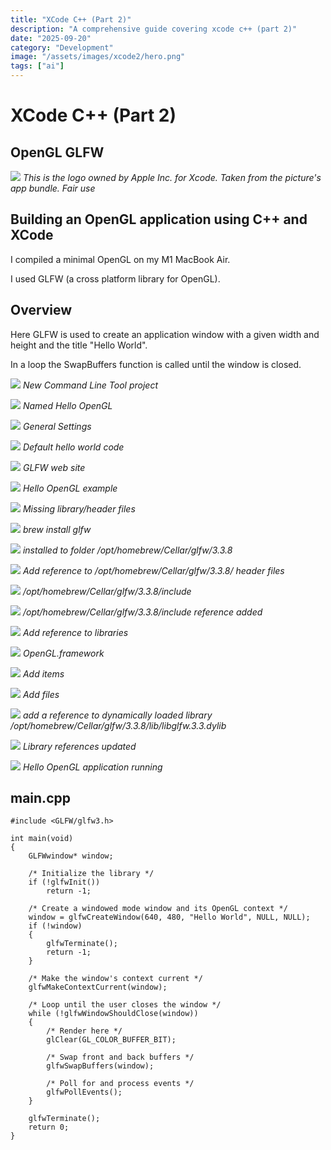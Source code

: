 ```yaml
---
title: "XCode C++ (Part 2)"
description: "A comprehensive guide covering xcode c++ (part 2)"
date: "2025-09-20"
category: "Development"
image: "/assets/images/xcode2/hero.png"
tags: ["ai"]
---
```


# XCode C++ (Part 2)

## OpenGL GLFW

![](/assets/images/xcode2/xcode-14-icon-300x314.png)
*This is the logo owned by Apple Inc. for Xcode. Taken from the picture's app bundle. Fair use*


## Building an OpenGL application using C++ and XCode

I compiled a minimal OpenGL on my M1 MacBook Air.

I used GLFW (a cross platform library for OpenGL).


## Overview

Here GLFW is used to create an application window with a given width and height and the title "Hello World".

In a loop the SwapBuffers function is called until the window is closed.

![](/assets/images/xcode2/screen-shot-2023-03-08-at-12.01.51-pm-1478x1044.png)
*New Command Line Tool project*

![](/assets/images/xcode2/screen-shot-2023-03-08-at-12.02.10-pm-1466x1040.png)
*Named Hello OpenGL*

![](/assets/images/xcode2/screen-shot-2023-03-08-at-12.02.41-pm-1536x541.png)
*General Settings*

![](/assets/images/xcode2/screen-shot-2023-03-08-at-12.02.53-pm-1536x639.png)
*Default hello world code*

![](/assets/images/xcode2/screen-shot-2023-03-08-at-12.03.16-pm-1536x542.png)
*GLFW web site*

![](/assets/images/xcode2/screen-shot-2023-03-08-at-12.03.31-pm-1536x795.png)
*Hello OpenGL example*

![](/assets/images/xcode2/screen-shot-2023-03-08-at-12.04.04-pm-1536x895.png)
*Missing library/header files*

![](/assets/images/xcode2/screen-shot-2023-03-08-at-12.04.44-pm-1144x180.png)
*brew install glfw*

![](/assets/images/xcode2/screen-shot-2023-03-08-at-12.10.58-pm-1140x746.png)
*installed to folder /opt/homebrew/Cellar/glfw/3.3.8*

![](/assets/images/xcode2/screen-shot-2023-03-08-at-12.11.40-pm-1536x533.png)
*Add reference to /opt/homebrew/Cellar/glfw/3.3.8/ header files*

![](/assets/images/xcode2/screen-shot-2023-03-08-at-12.12.06-pm-1536x619.png)
*/opt/homebrew/Cellar/glfw/3.3.8/include*

![](/assets/images/xcode2/screen-shot-2023-03-08-at-12.12.19-pm-1536x528.png)
*/opt/homebrew/Cellar/glfw/3.3.8/include reference added*

![](/assets/images/xcode2/screen-shot-2023-03-08-at-12.12.32-pm-1536x606.png)
*Add reference to libraries*

![](/assets/images/xcode2/screen-shot-2023-03-08-at-12.12.53-pm-1536x774.png)
*OpenGL.framework*

![](/assets/images/xcode2/screen-shot-2023-03-08-at-12.13.04-pm-1536x541.png)
*Add items*

![](/assets/images/xcode2/screen-shot-2023-03-08-at-12.13.14-pm-1536x783.png)
*Add files*

![](/assets/images/xcode2/screen-shot-2023-03-08-at-12.15.50-pm-1536x767.png)
*add a reference to dynamically loaded library /opt/homebrew/Cellar/glfw/3.3.8/lib/libglfw.3.3.dylib*

![](/assets/images/xcode2/screen-shot-2023-03-08-at-12.15.59-pm-1536x562.png)
*Library references updated*

![](/assets/images/xcode2/screen-shot-2023-03-08-at-12.16.22-pm-1536x892.png)
*Hello OpenGL application running*


## main.cpp

```text
#include <GLFW/glfw3.h>

int main(void)
{
    GLFWwindow* window;

    /* Initialize the library */
    if (!glfwInit())
        return -1;

    /* Create a windowed mode window and its OpenGL context */
    window = glfwCreateWindow(640, 480, "Hello World", NULL, NULL);
    if (!window)
    {
        glfwTerminate();
        return -1;
    }

    /* Make the window's context current */
    glfwMakeContextCurrent(window);

    /* Loop until the user closes the window */
    while (!glfwWindowShouldClose(window))
    {
        /* Render here */
        glClear(GL_COLOR_BUFFER_BIT);

        /* Swap front and back buffers */
        glfwSwapBuffers(window);

        /* Poll for and process events */
        glfwPollEvents();
    }

    glfwTerminate();
    return 0;
}
```

